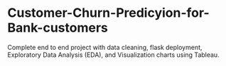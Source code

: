 # Customer-Churn-Predicyion-for-Bank-customers
Complete end to end project with data cleaning, flask deployment, Exploratory Data Analysis (EDA), and Visualization charts using Tableau.
